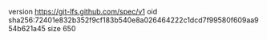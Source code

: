 version https://git-lfs.github.com/spec/v1
oid sha256:72401e832b352f9cf183b540e8a026464222c1dcd7f99580f609aa954b621a45
size 650
